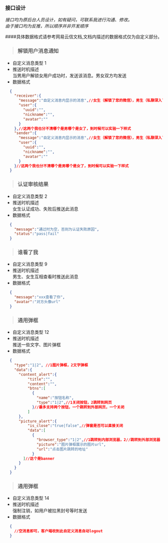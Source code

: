 ### 接口设计  
_接口均为原后台人员设计，如有疑问，可联系我进行沟通、修改。_  
_由于接口均为反推，所以顺序并非开发顺序_

####具体数据格式请参考网易云信文档,文档内描述的数据格式仅为自定义部分。

>### 解锁用户消息通知
+ 自定义消息类型  1
+ 推送时机描述  
当男用户解锁女用户成功时，发送该消息。男女双方均发送
+ 数据格式

```json
  {
    "receiver":{
      "message":"自定义消息内显示的消息",//女生（解锁了您的微信），男生（私聊深入了解后请给祂真诚的评价）
      "user":{
        "uuid":"",
        "nickname":"",
        "avatar":""
      }
    },//这两个我也分不清哪个是男哪个是女了，到时候可以实验一下样式
    "sender":{
      "message":"自定义消息内显示的消息",//女生（解锁了您的微信），男生（私聊深入了解后请给祂真诚的评价）
      "user":{
        "uuid":"",
        "nickname":"",
        "avatar":""
      }
    }//这两个我也分不清哪个是男哪个是女了，到时候可以实验一下样式
  }
```

>### 认证审核结果
+ 自定义消息类型  2
+ 推送时机描述  
女生认证成功、失败后推送此消息
+ 数据格式

```json
  {
    "message":"通过时为空，否则为认证失败原因",
    "status":"pass|fail"
  }
```

>### 谁看了我
+ 自定义消息类型  9
+ 推送时机描述  
男生、女生互相查看时推送此消息
+ 数据格式

```json
  {
    "message":"xxx查看了你",
    "avatar":"对方头像url"
  }
```

>### 通用弹框
+ 自定义消息类型  12
+ 推送时机描述  
推送一些文字、图片弹框
+ 数据格式

```json
  {
    "type":"1|2", //1图片弹框，2文字弹框
    "data":{
      "content_alert":{
          "title":"",
          "content":"",
          "btns":[
            {
              "name":"按钮名称",
              "type":"1|2",//1关闭按钮，2跳转到网页
            }//最多支持两个按钮，一个跳转到外部网页，一个关闭
          ]
      },
      "picture_alert":{
          "is_close":"true|false",//弹窗是否可以直接关闭
          "data":[
            {
              "browser_type":"1|2",//1跳转到内部浏览器，2//跳转到外部浏览器
              "picture":"图片弹框展示的图片url",
              "url":"点击图片跳转的地址"
            }
        ]//这个是banner
      }
    }
  }
```

>### 通用弹框
+ 自定义消息类型  14
+ 推送时机描述  
强制注销，如用户被拉黑封号等时发送
+ 数据格式

```json
  {
    //空消息即可，客户端收到此自定义消息自动logout
  }
```
